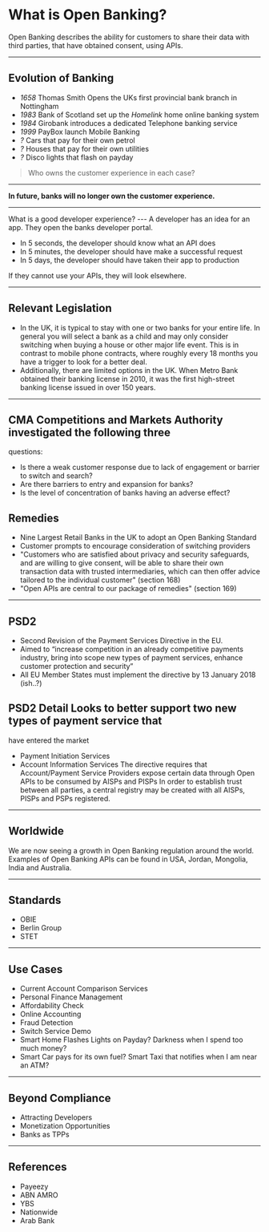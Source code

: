 

# What is Open Banking?

Open Banking describes the ability for customers to share their data with third
parties, that have obtained consent, using APIs.

---

Evolution of Banking 
---
- *1658* Thomas Smith Opens the UKs first provincial bank branch in Nottingham
- *1983* Bank of Scotland set up the *Homelink* home online banking system
- *1984* Girobank introduces a dedicated Telephone banking service
- *1999* PayBox launch Mobile Banking
- *?* Cars that pay for their own petrol
- *?* Houses that pay for their own utilities
- *?* Disco lights that flash on payday

> Who owns the customer experience in each case?

---


__In future, banks will no longer own the customer experience.__

---

What is a good developer experience?  --- A developer has an idea for an app.
They open the banks developer portal.

- In 5 seconds, the developer should know what an API does
- In 5 minutes, the developer should have make a successful request
- In 5 days, the developer should have taken their app to production

If they cannot use your APIs, they will look elsewhere.

---

Relevant Legislation 
---

- In the UK, it is typical to stay with one or two banks for your entire life.
  In general you will select a bank as a child and may only consider switching
  when buying a house or other major life event. This is in contrast to mobile
  phone contracts, where roughly every 18 months you have a trigger to look for
  a better deal.
- Additionally, there are limited options in the UK. When Metro Bank obtained
  their banking license in 2010, it was the first high-street banking license
  issued in over 150 years.

---

## CMA Competitions and Markets Authority investigated the following three
questions:
- Is there a weak customer response due to lack of engagement or barrier to
  switch and search?
- Are there barriers to entry and expansion for banks?
- Is the level of concentration of banks having an adverse effect?

## Remedies
- Nine Largest Retail Banks in the UK to adopt an Open Banking Standard
- Customer prompts to encourage consideration of switching providers
- "Customers who are satisfied about privacy and security safeguards, and are
  willing to give consent, will be able to share their own transaction data with
  trusted intermediaries, which can then offer advice tailored to the individual
  customer" (section 168)
- "Open APIs are central to our package of remedies" (section 169)

---

## PSD2
- Second Revision of the Payment Services Directive in the EU.
- Aimed to “increase competition in an already competitive payments industry,
  bring into scope new types of payment services, enhance customer protection
  and security”
- All EU Member States must implement the directive by 13 January 2018 (ish..?)

## PSD2 Detail Looks to better support two new types of payment service that
have entered the market
- Payment Initiation Services
- Account Information Services The directive requires that Account/Payment
  Service Providers expose certain data through Open APIs to be consumed by
  AISPs and PISPs In order to establish trust between all parties, a central
  registry may be created with all AISPs, PISPs and PSPs registered.

---

## Worldwide

We are now seeing a growth in Open Banking regulation around the world. Examples
of Open Banking APIs can be found in USA, Jordan, Mongolia, India and Australia.

---

Standards 
---
- OBIE
- Berlin Group
- STET

---

Use Cases 
---
- Current Account Comparison Services
- Personal Finance Management
- Affordability Check
- Online Accounting
- Fraud Detection
- Switch Service Demo 
- Smart Home Flashes Lights on Payday? Darkness when I spend too much money?
- Smart Car pays for its own fuel? Smart Taxi that notifies when I am near an
  ATM?

---

Beyond Compliance 
---
- Attracting Developers
- Monetization Opportunities
- Banks as TPPs

---

References 
---
- Payeezy
- ABN AMRO
- YBS
- Nationwide
- Arab Bank

